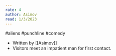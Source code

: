 ```yaml
---
rate: 4
author: Asimov
read: 1/3/2023
---
```


#aliens #punchline #comedy 

- Written by [[Asimov]]
- Visitors meet an impatient man for first contact.
